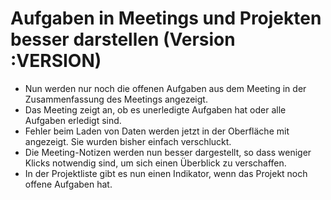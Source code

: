 # Aufgaben in Meetings und Projekten besser darstellen (Version :VERSION)

- Nun werden nur noch die offenen Aufgaben aus dem Meeting in der Zusammenfassung des Meetings angezeigt.
- Das Meeting zeigt an, ob es unerledigte Aufgaben hat oder alle Aufgaben erledigt sind.
- Fehler beim Laden von Daten werden jetzt in der Oberfläche mit angezeigt. Sie wurden bisher einfach verschluckt.
- Die Meeting-Notizen werden nun besser dargestellt, so dass weniger Klicks notwendig sind, um sich einen Überblick zu verschaffen.
- In der Projektliste gibt es nun einen Indikator, wenn das Projekt noch offene Aufgaben hat.
